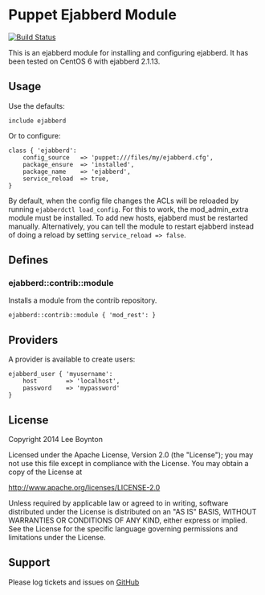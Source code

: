 # Puppet Ejabberd Module
[![Build Status](https://travis-ci.org/lboynton/puppet-ejabberd.png?branch=master)](https://travis-ci.org/lboynton/puppet-ejabberd)

This is an ejabberd module for installing and configuring ejabberd. It has been tested on CentOS 6 with ejabberd 2.1.13.

## Usage
Use the defaults:

```puppet
include ejabberd
```

Or to configure:

```puppet
class { 'ejabberd':
    config_source   => 'puppet:///files/my/ejabberd.cfg',
    package_ensure  => 'installed',
    package_name    => 'ejabberd',
    service_reload  => true,
}
```

By default, when the config file changes the ACLs will be reloaded by running `ejabberdctl load_config`. For this to work, the mod_admin_extra module must be installed. To add new hosts, ejabberd must be restarted manually. Alternatively, you can tell the module to restart ejabberd instead of doing a reload by setting `service_reload => false`.

## Defines

### ejabberd::contrib::module

Installs a module from the contrib repository.

```puppet
ejabberd::contrib::module { 'mod_rest': }
```

## Providers
A provider is available to create users:

```puppet
ejabberd_user { 'myusername':
    host        => 'localhost',
    password    => 'mypassword'
}
```

## License
Copyright 2014 Lee Boynton

Licensed under the Apache License, Version 2.0 (the "License");
you may not use this file except in compliance with the License.
You may obtain a copy of the License at

http://www.apache.org/licenses/LICENSE-2.0

Unless required by applicable law or agreed to in writing, software
distributed under the License is distributed on an "AS IS" BASIS,
WITHOUT WARRANTIES OR CONDITIONS OF ANY KIND, either express or implied.
See the License for the specific language governing permissions and
limitations under the License.


## Support
Please log tickets and issues on [GitHub](https://github.com/lboynton/puppet-ejabberd/issues)
